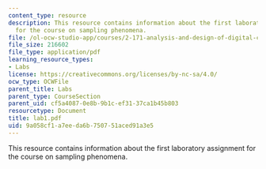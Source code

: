 ```yaml
---
content_type: resource
description: This resource contains information about the first laboratory assignment
  for the course on sampling phenomena.
file: /ol-ocw-studio-app/courses/2-171-analysis-and-design-of-digital-control-systems-fall-2006/9a058cf1a7eeda6b750751aced91a3e5_lab1.pdf
file_size: 216602
file_type: application/pdf
learning_resource_types:
- Labs
license: https://creativecommons.org/licenses/by-nc-sa/4.0/
ocw_type: OCWFile
parent_title: Labs
parent_type: CourseSection
parent_uid: cf5a4087-0e8b-9b1c-ef31-37ca1b45b803
resourcetype: Document
title: lab1.pdf
uid: 9a058cf1-a7ee-da6b-7507-51aced91a3e5
---
```

This resource contains information about the first laboratory assignment for the course on sampling phenomena.